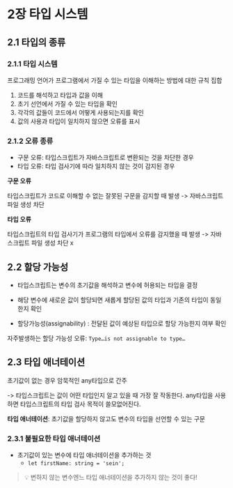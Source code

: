 # 2장 타입 시스템

## 2.1 타입의 종류

### 2.1.1 타입 시스템

프로그래밍 언어가 프로그램에서 가질 수 있는 타입을 이해하는 방법에 대한 규칙 집합

1. 코드를 해석하고 타입과 값을 이해
2. 초기 선언에서 가질 수 있는 타입을 확인
3. 각각의 값들이 코드에서 어떻게 사용되는지를 확인
4. 값의 사용과 타입이 일치하지 않으면 오류를 표시

### 2.1.2 오류 종류

- 구문 오류: 타입스크립트가 자바스크립트로 변환되는 것을 차단한 경우
- 타입 오류: 타입 검사기에 따라 일치하지 않는 것이 감지된 경우

**구문 오류**

타입스크립트가 코드로 이해할 수 없는 잘못된 구문을 감지할 때 발생 -> 자바스크립트 파일 생성 차단

**타입 오류**

타입스크립트의 타입 검사기가 프로그램의 타입에서 오류를 감지했을 때 발생 -> 자바스크립트 파일 생성 차단 x

## 2.2 할당 가능성

- 타입스크립트는 변수의 초기값을 해석하고 변수에 허용되는 타입을 결정

- 해당 변수에 새로운 값이 할당되면 새롭게 할당된 값의 타입과 기존의 타입이 동일한지 확인

- 할당가능성(assignability) : 전달된 값이 예상된 타입으로 할당 가능한지 여부 확인

자주발생하는 할당 가능성 오류: `Type…is not assignable to type…`

## 2.3 타입 애너테이션

초기값이 없는 경우 암묵적인 any타입으로 간주

-> 타입스크립트는 값이 어떤 타입인지 알고 있을 때 가장 잘 작동한다. any타입을 사용하면 타입스크립트의 타입 검사 목적이 쓸모없어진다.

**타입 애너테이션**: 초기값을 할당하지 않고도 변수의 타입을 선언할 수 있는 구문

### 2.3.1 불필요한 타입 애너테이션

- 초기값이 있는 변수에 타입 애너테이션을 추가하는 것
  - `let firstName: string = 'sein';`

> 💡 변하지 않는 변수엔느 타입 애너테이션을 추가하지 않는 것이 좋다!
